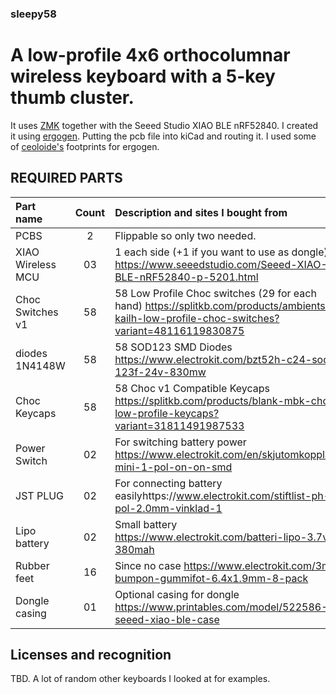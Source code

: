 ### sleepy58
# A low-profile 4x6 orthocolumnar wireless keyboard with a 5-key thumb cluster. 
It uses [ZMK](https://github.com/zmkfirmware/zmk) together with the Seeed Studio XIAO BLE nRF52840.
I created it using [ergogen](https://github.com/ergogen/ergogen). Putting the pcb file into kiCad and routing it.
I used some of [ceoloide's](https://github.com/ceoloide/ergogen-footprints/tree/main) footprints for ergogen.




## REQUIRED PARTS

| Part name         | Count | Description and sites I bought from                                                                                                          |
| :---------------- | :---: | :------------------------------------------------------------------------------------------------------------------------------------------- |
| PCBS              |   2   | Flippable so only two needed.                                                                                                                |
| XIAO Wireless MCU |  03   | 1 each side (+1 if you want to use as dongle) https://www.seeedstudio.com/Seeed-XIAO-BLE-nRF52840-p-5201.html                                |
| Choc Switches v1  |  58   | 58 Low Profile Choc switches (29 for each hand) https://splitkb.com/products/ambients-kailh-low-profile-choc-switches?variant=48116119830875 |
| diodes 1N4148W    |  58   | 58 SOD123 SMD Diodes https://www.electrokit.com/bzt52h-c24-sod-123f-24v-830mw                                                                |
| Choc Keycaps      |  58   | 58 Choc v1 Compatible Keycaps https://splitkb.com/products/blank-mbk-choc-low-profile-keycaps?variant=31811491987533                         |
| Power Switch      |  02   | For switching battery power https://www.electrokit.com/en/skjutomkopplare-mini-1-pol-on-on-smd                                               |
| JST PLUG          |  02   | For connecting battery easilyhttps://www.electrokit.com/stiftlist-ph-2-pol-2.0mm-vinklad-1                                                   |
| Lipo battery      |  02   | Small battery https://www.electrokit.com/batteri-lipo-3.7v-380mah                                                                            |
| Rubber feet       |  16   | Since no case https://www.electrokit.com/3m-bumpon-gummifot-6.4x1.9mm-8-pack                                                                 |
| Dongle casing     |  01   | Optional casing for dongle https://www.printables.com/model/522586-seeed-xiao-ble-case                                                       | 



## Licenses and recognition
TBD. A lot of random other keyboards I looked at for examples.
